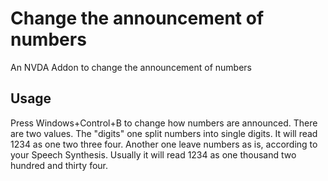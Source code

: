 # Change the announcement of numbers
An NVDA Addon to change the announcement of numbers
## Usage
Press Windows+Control+B to change how numbers are announced.
There are two values.
The "digits" one split numbers into single digits.
It will read 1234 as one two three four.
Another one leave numbers as is, according to your Speech Synthesis.
Usually it will read 1234 as one thousand two hundred and thirty four.
